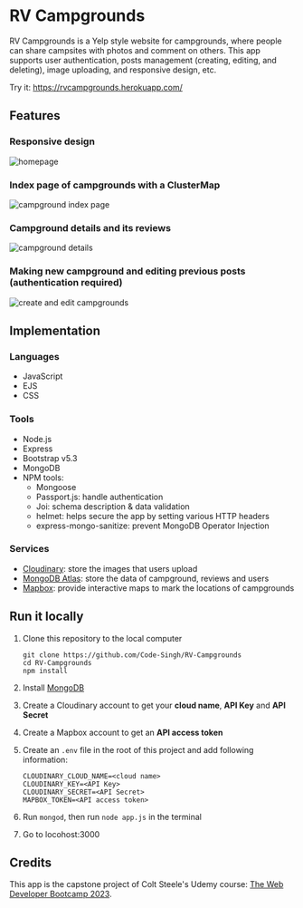 # RV Campgrounds

RV Campgrounds is a Yelp style website for campgrounds, where people can share campsites with photos and comment on others. This app supports user authentication, posts management (creating, editing, and deleting), image uploading, and responsive design, etc. 

Try it: https://rvcampgrounds.herokuapp.com/

## Features

### Responsive design

![homepage](images/homepage.jpg)

### Index page of campgrounds with a ClusterMap

![campground index page](images/index-page.jpg)

### Campground details and its reviews

![campground details](images/campground-details.jpg)

### Making new campground and editing previous posts (authentication required)

![create and edit campgrounds](images/create-and-edit.jpg)

## Implementation

### Languages

- JavaScript
- EJS
- CSS

### Tools

- Node.js
- Express
- Bootstrap v5.3
- MongoDB
- NPM tools:
  - Mongoose
  - Passport.js: handle authentication
  - Joi: schema description & data validation
  - helmet: helps secure the app by setting various HTTP headers
  - express-mongo-sanitize: prevent MongoDB Operator Injection

### Services

- [Cloudinary](https://cloudinary.com/): store the images that users upload
- [MongoDB Atlas](https://www.mongodb.com/cloud/atlas): store the data of campground, reviews and users
- [Mapbox](https://www.mapbox.com/): provide interactive maps to mark the locations of campgrounds

## Run it locally

1. Clone this repository to the local computer

   ```
   git clone https://github.com/Code-Singh/RV-Campgrounds
   cd RV-Campgrounds
   npm install 
   ```

2. Install [MongoDB](https://www.mongodb.com/)

3. Create a Cloudinary account to get your **cloud name**, **API Key** and **API Secret**

4. Create a Mapbox account to get an **API access token**

5. Create an `.env` file in the root of this project and add following information:

   ```
   CLOUDINARY_CLOUD_NAME=<cloud name>
   CLOUDINARY_KEY=<API Key>
   CLOUDINARY_SECRET=<API Secret>
   MAPBOX_TOKEN=<API access token>
   ```

6. Run `mongod`, then run  `node app.js` in the terminal
7. Go to locohost:3000

## Credits

This app is the capstone project of Colt Steele's Udemy course: [The Web Developer Bootcamp 2023](https://www.udemy.com/course/the-web-developer-bootcamp/). 

